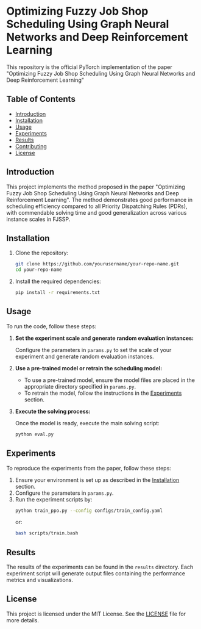 # Optimizing Fuzzy Job Shop Scheduling Using Graph Neural Networks and Deep Reinforcement Learning

This repository is the official PyTorch implementation of the paper "Optimizing Fuzzy Job Shop Scheduling Using Graph Neural Networks and Deep Reinforcement Learning" 

## Table of Contents

- [Introduction](#introduction)
- [Installation](#installation)
- [Usage](#usage)
- [Experiments](#experiments)
- [Results](#results)
- [Contributing](#contributing)
- [License](#license)

## Introduction

This project implements the method proposed in the paper "Optimizing Fuzzy Job Shop Scheduling Using Graph Neural Networks and Deep Reinforcement Learning". The method demonstrates good performance in scheduling efficiency compared to all Priority Dispatching Rules (PDRs), with commendable solving time and good generalization across various instance scales in FJSSP.

## Installation

1. Clone the repository:

    ```bash
    git clone https://github.com/yourusername/your-repo-name.git
    cd your-repo-name
    ```

2. Install the required dependencies:

    ```bash
    pip install -r requirements.txt
    ```

## Usage

To run the code, follow these steps:

1. **Set the experiment scale and generate random evaluation instances:**

    Configure the parameters in `params.py` to set the scale of your experiment and generate random evaluation instances.

2. **Use a pre-trained model or retrain the scheduling model:**

    - To use a pre-trained model, ensure the model files are placed in the appropriate directory specified in `params.py`.
    - To retrain the model, follow the instructions in the [Experiments](#experiments) section.

3. **Execute the solving process:**

    Once the model is ready, execute the main solving script:

    ```bash
    python eval.py 
    ```


## Experiments

To reproduce the experiments from the paper, follow these steps:

1. Ensure your environment is set up as described in the [Installation](#installation) section.
2. Configure the parameters in `params.py`.
3. Run the experiment scripts by:
    ```bash
    python train_ppo.py --config configs/train_config.yaml
    ```
    or:
    ```bash
    bash scripts/train.bash
    ```

   

## Results

The results of the experiments can be found in the `results` directory. Each experiment script will generate output files containing the performance metrics and visualizations.


## License

This project is licensed under the MIT License. See the [LICENSE](LICENSE) file for more details.


